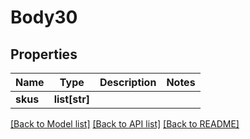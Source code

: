 # Body30

## Properties
Name | Type | Description | Notes
------------ | ------------- | ------------- | -------------
**skus** | **list[str]** |  | 

[[Back to Model list]](../README.md#documentation-for-models) [[Back to API list]](../README.md#documentation-for-api-endpoints) [[Back to README]](../README.md)


